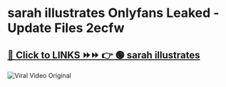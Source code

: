 
 # sarah illustrates Onlyfans Leaked - Update Files 2ecfw

## <h2><a href="https://clipsfans.com/sarah_illustrates&ref=git">🔗 Click to LINKS ⏩⏩ 👉 🟢 sarah illustrates </a></h2>

<a href="https://clipsfans.com/sarah_illustrates&ref=git" rel="nofollow" data-target="animated-image.originalLink"><img src="https://i.ibb.co.com/xMMVF88/686577567.gif" alt="Viral Video Original" style="max-width: 100%; display: inline-block;" data-target="animated-image.originalImage"></a>

